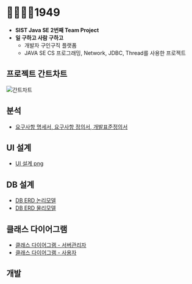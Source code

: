 # 👨‍💼👩‍💼1949

* **SIST Java SE 2번째 Team Project**
* **일 구하고 사람 구하고**  
  * 개발자 구인구직 플랫폼
  * JAVA SE CS 프로그래밍, Network, JDBC, Thread를 사용한 프로젝트
  
## 프로젝트 간트차트


![간트차트](https://github.com/younggeun0/1949/blob/master/%ED%94%84%EB%A1%9C%EC%A0%9D%ED%8A%B8_%EA%B0%84%ED%8A%B8%EC%B0%A8%ED%8A%B8.png?raw=true)

## 분석


* [요구사항 명세서, 요구사항 정의서, 개발표준정의서](https://github.com/younggeun0/1949/tree/master/01.%EB%B6%84%EC%84%9D)

## UI 설계


* [UI 설계 png](https://github.com/younggeun0/1949/tree/master/02.%EC%84%A4%EA%B3%84/UI_png)

## DB 설계


* [DB ERD 논리모델](https://github.com/younggeun0/1949/blob/master/02.%EC%84%A4%EA%B3%84/ERD_%EB%85%BC%EB%A6%AC%EB%AA%A8%EB%8D%B8(%ED%99%95%EC%A0%95).PNG)
* [DB ERD 물리모델](https://github.com/younggeun0/1949/blob/master/02.%EC%84%A4%EA%B3%84/ERD_%EB%AC%BC%EB%A6%AC%EB%AA%A8%EB%8D%B8(%ED%99%95%EC%A0%95).PNG)

## 클래스 다이어그램


* [클래스 다이어그램 - 서버관리자](https://github.com/younggeun0/1949/blob/master/02.%EC%84%A4%EA%B3%84/class_diagrams/admin_class_diagram_0208%20-%20%EA%B0%9C%EB%B0%9C%EC%98%81%EC%97%AD%EA%B5%AC%EB%B6%84.png?raw=true)
* [클래스 다이어그램 - 사용자](https://github.com/younggeun0/1949/blob/master/02.%EC%84%A4%EA%B3%84/class_diagrams/user_class_diagram_0208%20-%20%EA%B0%9C%EB%B0%9C%EC%98%81%EC%97%AD%EA%B5%AC%EB%B6%84.png?raw=true)

## 개발



